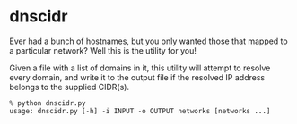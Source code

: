 # dnscidr

Ever had a bunch of hostnames, but you only wanted those that mapped to a particular network? Well this is the utility for you!

Given a file with a list of domains in it, this utility will attempt to resolve every domain, and write it to the output file if the resolved IP address belongs to the supplied CIDR(s).


```
% python dnscidr.py
usage: dnscidr.py [-h] -i INPUT -o OUTPUT networks [networks ...]
```
